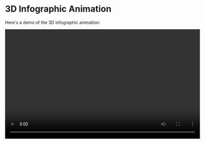 # 3D Infographic Animation

Here's a demo of the 3D infographic animation:

<video width="640" height="360" controls autoplay>
  <source src="https://github.com/MdALSiyam/3D-Infographic-Animation/raw/main/Desktop/GitHub/Graphics/Animation/3D_Animation.mp4" type="video/mp4">
  Your browser does not support the video tag.
</video>
